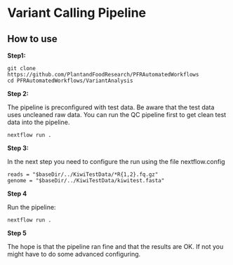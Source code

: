 # Variant Calling Pipeline

## How to use

**Step1:**
```
git clone https://github.com/PlantandFoodResearch/PFRAutomatedWorkflows
cd PFRAutomatedWorkflows/VariantAnalysis 
```

**Step 2:**

The pipeline is preconfigured with test data. Be aware that the test data uses uncleaned raw data. You can run the QC pipeline first to get clean test data into the pipeline.

```
nextflow run .
```

**Step 3:**

In the next step you need to configure the run using the file nextflow.config


```
reads = "$baseDir/../KiwiTestData/*R{1,2}.fq.gz"
genome = "$baseDir/../KiwiTestData/kiwitest.fasta"
```

**Step 4**

Run the pipeline:

```
nextflow run .
```

**Step 5**

The hope is that the pipeline ran fine and that the results are OK. If not you might have to do some advanced configuring.







